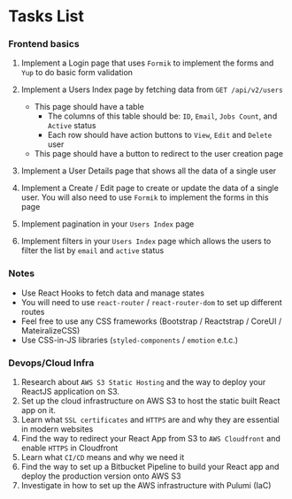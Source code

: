 # Tasks List

### Frontend basics

1. Implement a Login page that uses `Formik` to implement the forms and `Yup` to do basic form validation
2. Implement a Users Index page by fetching data from `GET /api/v2/users`

   - This page should have a table
     - The columns of this table should be: `ID`, `Email`, `Jobs Count`, and `Active` status
     - Each row should have action buttons to `View`, `Edit` and `Delete` user
   - This page should have a button to redirect to the user creation page

3. Implement a User Details page that shows all the data of a single user
4. Implement a Create / Edit page to create or update the data of a single user. You will also need to use `Formik` to implement the forms in this page
5. Implement pagination in your `Users Index` page
6. Implement filters in your `Users Index` page which allows the users to filter the list by `email` and `active` status

### Notes

- Use React Hooks to fetch data and manage states
- You will need to use `react-router` / `react-router-dom` to set up different routes
- Feel free to use any CSS frameworks (Bootstrap / Reactstrap / CoreUI / MateiralizeCSS)
- Use CSS-in-JS libraries (`styled-components` / `emotion` e.t.c.)

### Devops/Cloud Infra

1. Research about `AWS S3 Static Hosting` and the way to deploy your ReactJS application on S3.
2. Set up the cloud infrastructure on AWS S3 to host the static built React app on it.
3. Learn what `SSL certificates` and `HTTPS` are and why they are essential in modern websites
4. Find the way to redirect your React App from S3 to `AWS Cloudfront` and enable `HTTPS` in Cloudfront
5. Learn what `CI/CD` means and why we need it
6. Find the way to set up a Bitbucket Pipeline to build your React app and deploy the production version onto AWS S3
7. Investigate in how to set up the AWS infrastructure with Pulumi (IaC)
